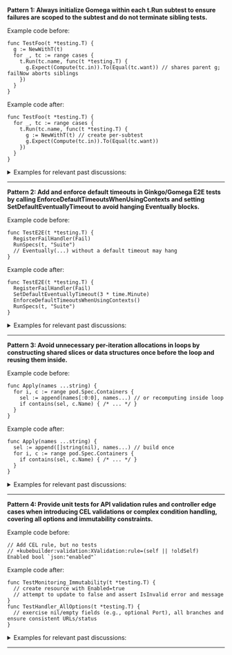 
<b>Pattern 1: Always initialize Gomega within each t.Run subtest to ensure failures are scoped to the subtest and do not terminate sibling tests.</b>

Example code before:
```
func TestFoo(t *testing.T) {
  g := NewWithT(t)
  for _, tc := range cases {
    t.Run(tc.name, func(t *testing.T) {
      g.Expect(Compute(tc.in)).To(Equal(tc.want)) // shares parent g; failNow aborts siblings
    })
  }
}
```

Example code after:
```
func TestFoo(t *testing.T) {
  for _, tc := range cases {
    t.Run(tc.name, func(t *testing.T) {
      g := NewWithT(t) // create per-subtest
      g.Expect(Compute(tc.in)).To(Equal(tc.want))
    })
  }
}
```

<details><summary>Examples for relevant past discussions:</summary>

- https://github.com/securesign/secure-sign-operator/pull/1181#discussion_r2191839409
</details>


___

<b>Pattern 2: Add and enforce default timeouts in Ginkgo/Gomega E2E tests by calling EnforceDefaultTimeoutsWhenUsingContexts and setting SetDefaultEventuallyTimeout to avoid hanging Eventually blocks.</b>

Example code before:
```
func TestE2E(t *testing.T) {
  RegisterFailHandler(Fail)
  RunSpecs(t, "Suite")
  // Eventually(...) without a default timeout may hang
}
```

Example code after:
```
func TestE2E(t *testing.T) {
  RegisterFailHandler(Fail)
  SetDefaultEventuallyTimeout(3 * time.Minute)
  EnforceDefaultTimeoutsWhenUsingContexts()
  RunSpecs(t, "Suite")
}
```

<details><summary>Examples for relevant past discussions:</summary>

- https://github.com/securesign/secure-sign-operator/pull/1298#discussion_r2314147484
</details>


___

<b>Pattern 3: Avoid unnecessary per-iteration allocations in loops by constructing shared slices or data structures once before the loop and reusing them inside.</b>

Example code before:
```
func Apply(names ...string) {
  for i, c := range pod.Spec.Containers {
    sel := append(names[:0:0], names...) // or recomputing inside loop
    if contains(sel, c.Name) { /* ... */ }
  }
}
```

Example code after:
```
func Apply(names ...string) {
  sel := append([]string(nil), names...) // build once
  for i, c := range pod.Spec.Containers {
    if contains(sel, c.Name) { /* ... */ }
  }
}
```

<details><summary>Examples for relevant past discussions:</summary>

- https://github.com/securesign/secure-sign-operator/pull/1200#discussion_r2212645370
</details>


___

<b>Pattern 4: Provide unit tests for API validation rules and controller edge cases when introducing CEL validations or complex condition handling, covering all options and immutability constraints.</b>

Example code before:
```
// Add CEL rule, but no tests
// +kubebuilder:validation:XValidation:rule=(self || !oldSelf)
Enabled bool `json:"enabled"`
```

Example code after:
```
func TestMonitoring_Immutability(t *testing.T) {
  // create resource with Enabled=true
  // attempt to update to false and assert IsInvalid error and message
}
func TestHandler_AllOptions(t *testing.T) {
  // exercise nil/empty fields (e.g., optional Port), all branches and ensure consistent URLs/status
}
```

<details><summary>Examples for relevant past discussions:</summary>

- https://github.com/securesign/secure-sign-operator/pull/1143#discussion_r2142898824
- https://github.com/securesign/secure-sign-operator/pull/1116#discussion_r2111714336
- https://github.com/securesign/secure-sign-operator/pull/1200#discussion_r2212648574
- https://github.com/securesign/secure-sign-operator/pull/1128#discussion_r2215880911
</details>


___
